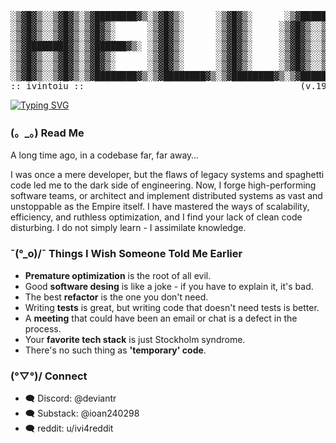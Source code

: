<pre>
░▒▓█▓▒░░▒▓█▓▒░▒▓████████▓▒░▒▓█▓▒░      ░▒▓█▓▒░      ░▒▓██████▓▒░  
░▒▓█▓▒░░▒▓█▓▒░▒▓█▓▒░      ░▒▓█▓▒░      ░▒▓█▓▒░     ░▒▓█▓▒░░▒▓█▓▒░ 
░▒▓█▓▒░░▒▓█▓▒░▒▓█▓▒░      ░▒▓█▓▒░      ░▒▓█▓▒░     ░▒▓█▓▒░░▒▓█▓▒░ 
░▒▓████████▓▒░▒▓██████▓▒░ ░▒▓█▓▒░      ░▒▓█▓▒░     ░▒▓█▓▒░░▒▓█▓▒░ 
░▒▓█▓▒░░▒▓█▓▒░▒▓█▓▒░      ░▒▓█▓▒░      ░▒▓█▓▒░     ░▒▓█▓▒░░▒▓█▓▒░ 
░▒▓█▓▒░░▒▓█▓▒░▒▓█▓▒░      ░▒▓█▓▒░      ░▒▓█▓▒░     ░▒▓█▓▒░░▒▓█▓▒░ 
░▒▓█▓▒░░▒▓█▓▒░▒▓████████▓▒░▒▓████████▓▒░▒▓████████▓▒░▒▓██████▓▒░  
:: ivintoiu ::                                         (v.19.7.1)   
</pre>
[![Typing SVG](https://readme-typing-svg.demolab.com?font=Fira+Code&pause=1000&width=800&lines=%3E_+My+bugs+are+written+in+Java%2C+Python%2C+or+.NET%2FC%23)](https://git.io/typing-svg)

### (。_。) Read Me

A long time ago, in a codebase far, far away…

I was once a mere developer, but the flaws of legacy systems and spaghetti code led me to the dark side of engineering. Now, I forge high-performing software teams, or architect and implement distributed systems as vast and unstoppable as the Empire itself.
I have mastered the ways of scalability, efficiency, and ruthless optimization, and I find your lack of clean code disturbing. I do not simply learn - I assimilate knowledge.

### ¯\(°_o)/¯ Things I Wish Someone Told Me Earlier

- **Premature optimization** is the root of all evil.
- Good **software desing** is like a joke - if you have to explain it, it's bad.
- The best **refactor** is the one you don't need.
- Writing **tests** is great, but writing code that doesn't need tests is better.
- A **meeting** that could have been an email or chat is a defect in the process.
- Your **favorite tech stack** is just Stockholm syndrome.
- There's no such thing as **'temporary' code**.

### (°▽°)/ Connect

- 🗨️ Discord: @deviantr
- 🗨️ Substack: @ioan240298
- 🗨️ reddit: u/ivi4reddit
